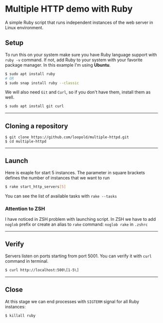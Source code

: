 # Multiple HTTP demo with Ruby

A simple Ruby script that runs independent instances of the web server 
in Linux environment.

## Setup
To run this on your system make sure you have Ruby language support with `ruby -v` 
command. If not, add Ruby to your system with your favorite package manager. 
In this example I'm using **Ubuntu**.  
```sh
$ sudo apt install ruby
# OR
$ sudo snap install ruby --classic
```
We will also need `Git` and `Curl`, so if you don't have them, install them as well.
```sh
$ sudo apt install git curl
```

---

## Cloning a repository
```
$ git clone https://github.com/loopold/multiple-httpd.git
$ cd multiple-httpd
```

---

## Launch
Here is exaple for start 5 instances. The parameter in square brackets defines 
the number of instances that we want to run 
```sh
$ rake start_http_servers[5]
```
You can see the list of available tasks with `rake --tasks`

### Attention to ZSH 
I have noticed in ZSH problem with launching script.
In ZSH we have to add `noglob` prefix or create an alias to `rake` command: `noglob rake`
in `.zshrc`

---

## Verify
Servers listen on ports starting from port 5001. You can verify it with `curl` command
in terminal.
```sh
$ curl http://localhost:500\[1-5\]
```

---

## Close
At this stage we can end processes with `SIGTERM` signal for all Ruby instances:
```sh
$ killall ruby
```

